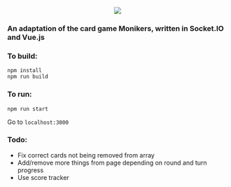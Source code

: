 <p align="center">
  <img src="https://i.imgur.com/Qx6lfR9.png">
</p>

### An adaptation of the card game Monikers, written in Socket.IO and Vue.js

### To build:

```
npm install
npm run build
```

### To run:

```
npm run start
```

Go to `localhost:3000`

### Todo:

* Fix correct cards not being removed from array
* Add/remove more things from page depending on round and turn progress
* Use score tracker